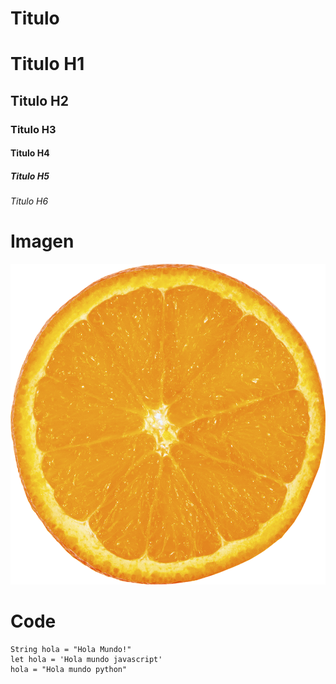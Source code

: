 # Titulo 

# Titulo H1
## Titulo H2
### Titulo H3
#### Titulo H4
##### Titulo H5
###### Titulo H6

# Imagen

![Image of Orange](https://github.com/ing-berrocal/skills-communicate-using-markdown/blob/start-markdown/fruit-orange.png)

# Code

```
String hola = "Hola Mundo!"
let hola = 'Hola mundo javascript'
hola = "Hola mundo python"

```
